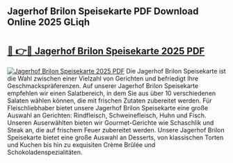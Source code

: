 ## Jagerhof Brilon Speisekarte PDF Download Online 2025 GLiqh

# <h2><a href="http://gc6d19.nevu.top/?p=Jagerhof+Brilon+Speisekarte">🔗 👉🔴 Jagerhof Brilon Speisekarte 2025 PDF</a></h2>

[![Jagerhof Brilon Speisekarte 2025 PDF](https://i.imgur.com/dBaPXMq.png)](http://gc6d19.nevu.top/?p=Jagerhof+Brilon+Speisekarte)
Die Jagerhof Brilon Speisekarte ist die Wahl zwischen einer Vielzahl von Gerichten und befriedigt Ihre Geschmackspräferenzen. Auf unserer Jagerhof Brilon Speisekarte empfehlen wir einen Salatbereich, in dem Sie aus über 10 verschiedenen Salaten wählen können, die mit frischen Zutaten zubereitet werden. Für Fleischliebhaber bietet unsere Jagerhof Brilon Speisekarte eine große Auswahl an Gerichten: Rindfleisch, Schweinefleisch, Huhn und Fisch. Unseren Auserwählten bieten wir Gourmet-Gerichte wie Schaschlik und Steak an, die auf frischem Feuer zubereitet werden. Unsere Jagerhof Brilon Speisekarte bietet eine große Auswahl an Desserts, von klassischen Torten und Kuchen bis hin zu exquisiten Crème Brûlée und Schokoladenspezialitäten.

